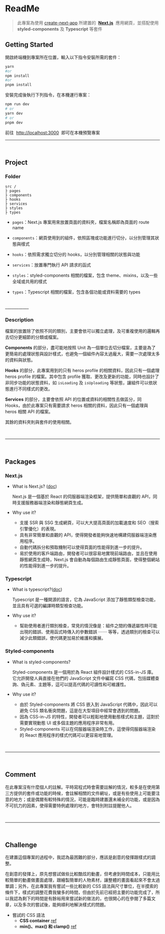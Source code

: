# ReadMe

> 此專案為使用 [create-next-app](https://github.com/vercel/next.js/tree/canary/packages/create-next-app) 所建置的  [**Next.js**](https://nextjs.org/)  應用網頁，並搭配使用 **styled-components** 及 **Typescript** 等套件

## Getting Started

開啟終端機到專案所在位置，輸入以下指令安裝所需的套件：

```bash
yarn
#or
npm install
#or
pnpm install
```

安裝完成後執行下列指令，在本機運行專案：

```bash
npm run dev
# or
yarn dev
# or
pnpm dev
```

前往  [http://localhost:3000](http://localhost:3000/)  即可在本機預覽專案

---

<br>

## Project

### Folder

    src /
    ├ pages
    ├ components
    ├ hooks
    ├ services
    ├ styles
    ├ types

- `pages`：Next.js 專案用來放置頁面的資料夾，檔案名稱即為頁面的 route name

- `components`：網頁使用到的組件，依照區塊或功能進行切分，以分別管理其狀態與樣式

- `hooks`：依照需求獨立切分的 hooks，以分別管理相關的狀態與功能

- `services`：放置專門執行 API 請求的函式

- `styles`：styled-components 相關的檔案，包含 theme、mixins，以及一些全域或共用的樣式

- `types`：Typescript 相關的檔案，包含各個功能或資料需要的 types

<br> 
____________

### **Description**

檔案的放置除了依照不同的類別，主要會依可以獨立處理，及可重複使用的邏輯再去切分更細節的分類或檔案。

**Components** 的部分，盡可能地按照 Unit 為一個單位去切分檔案，主要是為了更簡易的處理狀態與設計樣式，也避免一個組件內容太過龐大，需要一次處理太多的資料與狀態。

**Hooks** 的部分，此專案用到的只有 heros profile 的相關資料，因此只有一個處理 heros profile 的檔案。其中包含 profile 獲取、更改及更新的功能，同時也設計了非同步功能的狀態資料，如 `isLoading` 及 `isUploading` 等狀態，讓組件可以依狀態進行不同樣式的更改。

**Services** 的部分，主要會依照 API 的位置或資料的相關性去做區分，同 Hooks，由於此專案只有需要請求 heros 相關的資料，因此只有一個處理與 heros 相關 API 的檔案。

其餘的資料夾則與套件的使用相關。

<br>

---

<br>

## Packages

### Next.js

- What is Next.js? ([doc](https://nextjs.org/learn/foundations/about-nextjs/what-is-nextjs))

  Next.js 是一個基於 React 的伺服器端渲染框架，提供簡單和直觀的 API，同時支援服務器端渲染和靜態網頁生成。

- Why use it?
  - 支援 SSR 與 SSG 生成網頁，可以大大提高頁面的加載速度和 SEO（搜索引擎優化）的表現。
  - 具有非常簡單和直觀的 API，使得開發者能夠快速地構建伺服器端渲染應用程序。
  - 自動代碼拆分和預取機制可以使得頁面的性能得到進一步的提升。
  - 易於使用的客戶端路由，開發者可以很容易地實現前端路由，並且在使用靜態網頁生成時，Next.js 會自動為每個路由生成靜態頁面，使得整個網站的性能得到進一步的提升。

### Typescript

- What is typescript?([doc](https://www.typescriptlang.org/))

  Typescript 是一種開源的語言，它為 JavaScript 添加了靜態類型檢查功能，並且具有可選的編譯時類型檢查功能。

- Why use it?
  - 幫助使用者進行類別檢查，常見的情況像是：組件之間的傳遞屬性時可能出現的錯誤、使用函式時傳入的參數錯誤 ⋯⋯ 等等，透過類別的檢查可以減少此類錯誤，使代碼更加易於維護和擴展。

### Styled-components

- What is styled-components?

  Styled-components 是一個用於為 React 組件設計樣式的 CSS-in-JS 庫。它允許開發人員直接在他們的 JavaScript 文件中編寫 CSS 代碼，包括媒體查詢、偽元素、主題等，這可以提高代碼的可讀性和可維護性。

- Why use it?
  - 由於 Styled-components 將 CSS 嵌入到 JavaScript 代碼中，因此可以避免 CSS 類名衝突問題，這是在大型項目中經常會遇到的問題。
  - 因為 CSS-in-JS 的特性，開發者可以輕鬆地使用動態樣式和主題，這對於需要實現動態 UI 或多個主題的應用程序非常有用。
  - Styled-components 可以在伺服器端渲染時工作，這使得伺服器端渲染的 React 應用程序的樣式代碼可以更容易地管理。

<br>

---

<br>

## Comment

在此專案沒有什麼個人的註解。平時寫程式時會需要註解的情況，較多是在使用第三方提供的套件或功能的時候，會註解相關的文件網址，或是有些使用上可能要注意的地方；或是偶爾有較特殊的情況，可能是臨時建置還未補全的功能，或是因為不可抗力的因素，使得需要特例處理的地方，會特別附註提醒他人。

<br>

---

<br>

## Challenge

在建置這個專案的過程中，我認為最困難的部分，應該是創意的發揮跟樣式的調整。

在創意的發揮上，原先想嘗試做些比較酷炫的動畫，但考慮到時間成本，只能用比較簡單的動畫做畫面處理，跟繪製簡單的人物素材，讓整體的畫面看起來不會太過單調；另外，在此專案我有嘗試一些比較新的 CSS 語法與尺寸單位，在半摸索的條件下，樣式的調整花費我蠻多的時間，但由於先前已經把主要的功能完成了，所以我認為剩下的時間是有餘裕用來嘗試新的做法的，也很開心的在參閱了多篇文章，以及多次的嘗試後，能夠順利地解決樣式的問題。

- 嘗試的 CSS 語法
  - **CSS container** [ref](https://www.zhangxinxu.com/wordpress/2022/09/css-container-rule/)
  - **min()、max() 和 clamp()** [ref](https://web.dev/min-max-clamp/)
